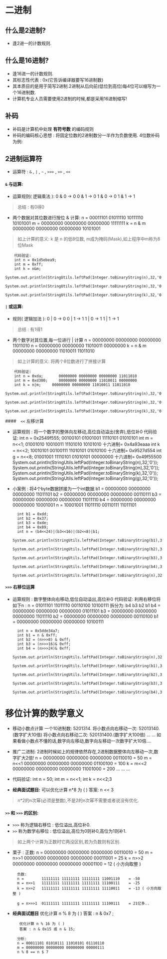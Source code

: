 # 二进制

## 什么是2进制?
- 逢2进一的计数规则.

## 什么是16进制?
- 逢16进一的计数规则.
- 其标志性代表 :  0x(它告诉编译器要写16进制数)
- 其本质目的是用于简写2进制.2进制从后向前(低位到高位)每4位可以缩写为一个16进制数.
- 计算机专业人员需要使用2进制的时候,都是采用16进制缩写!

## 补码
- 补码是计算机中处理 **有符号数** 的编码规则
- 补码的编码核心思想 : 将固定位数的2进制数分一半作为负数使用.
		4位数补码为例:

## 2进制运算符
- 运算符 :  `&` , `|` , `~` , `>>>` , `>>` , `<<`

#### `&`   与运算:
- 运算规则( 逻辑乘法 ):
		0 & 0 -> 0
		0 & 1 -> 0
		1 & 0 -> 0
		1 & 1 -> 1
> 总结 : 有0得0

- 两个数据对其位数进行按位 & 计算:
		n = 		00011101 01011110 10111110 10101001
		m =		 00000000 00000000 00000000 11111111
		k = n & m   00000000 00000000 00000000 10101001
> 如上计算的意义: k 是 n 的低8位数, m成为掩码(Mask),如上程序中m称为8位Mask

		代码验证:
		int n = 0x1d5ebea9;
		int m = 0xff;
		int k = n&m;
		System.out.println(StringUtils.leftPad(Integer.toBinaryString(n),32,'0'));
		System.out.println(StringUtils.leftPad(Integer.toBinaryString(m),32,'0'));
		System.out.println(StringUtils.leftPad(Integer.toBinaryString(k),32,'0'));

#### `|`  或运算:
- 规则( 逻辑加法 ):
		0 | 0 -> 0
		0 | 1 -> 1
		1 | 0 -> 1
		1 | 1 -> 1
> 总结 : 有1得1

- 两个数字对其位置,每一位进行 | 计算
		n = 		00000000 00000000 00000000 11011010
		n = 		00000000 00000000 11010011 00000000
		k = n & m   00000000 00000000 11010011 11011010
> 如上计算的意义: 将两个8位数进行了拼接计算

		代码验证:
		int n = 0xda;   	00000000 00000000 00000000 11011010
		int m = 0xd300;     00000000 00000000 11010011 00000000
		int k = n|m;   	 00000000 00000000 11010011 11011010
		System.out.println(StringUtils.leftPad(Integer.toBinaryString(n),32,'0'));
		System.out.println(StringUtils.leftPad(Integer.toBinaryString(m),32,'0'));
		System.out.println(StringUtils.leftPad(Integer.toBinaryString(k),32,'0'));

####　`<<` 左移计算
- 运算规则 : 将一个数字的整体向左移动,高位自动溢出(舍弃),低位补0
		代码验证:
		int n = 0x2549f555;		00100101 01001001 11110101 01010101
		int m = n<<1;  			01001010 10010011 11101010 10101010  十六进制= 0x4a93eaaa
		int k = n<<2;  			10010101 00100111 11010101 01010100  十六进制= 0x9527d554
		int g = n<<8;  			01001001 11110101 01010101 00000000  十六进制= 0x49f55500
		System.out.println(StringUtils.leftPad(Integer.toBinaryString(n),32,'0'));
		System.out.println(StringUtils.leftPad(Integer.toBinaryString(m),32,'0'));
		System.out.println(StringUtils.leftPad(Integer.toBinaryString(k),32,'0'));
		System.out.println(StringUtils.leftPad(Integer.toBinaryString(g),32,'0'));

- 小案例 : 将4个byte数据拼接为一个int数据
		b1 = 00000000 00000000 00000000 11011101
		b2 = 00000000 00000000 00000000 00110111
		b3 = 00000000 00000000 00000000 11011110
		b4 = 00000000 00000000 00000000 10001001
		 n = 10001001 11011110 00110111 11011101

		int b1 = 0xdd;
		int b2 = 0x37;
		int b3 = 0xde;
		int b4 = 0x89;
		int n = (b4<<24)|(b3<<16)|(b2<<8)|b1;
		System.out.println(StringUtils.leftPad(Integer.toBinaryString(b1),32,'0'));
		System.out.println(StringUtils.leftPad(Integer.toBinaryString(b2),32,'0'));
		System.out.println(StringUtils.leftPad(Integer.toBinaryString(b3),32,'0'));
		System.out.println(StringUtils.leftPad(Integer.toBinaryString(b4),32,'0'));
		System.out.println(StringUtils.leftPad(Integer.toBinaryString(n),32,'0'));

#### `>>>` 右移位运算
- 运算规则 : 数字整体向右移动,低位自动溢出,高位补0
		代码验证:
		利用右移位将如下n :
		n = 01011101 11011110 00110100 10100111
		拆分为: b4 b3 b2 b1
		b4 = 00000000 00000000 00000000 01011101
		b3 = 00000000 00000000 00000000 11011110
		b2 = 00000000 00000000 00000000 00110100
		b1 = 00000000 00000000 00000000 10100111

		int n = 0x5dde34a7;
		int b1 = n & 0xff;
		int b2 = (n>>>8) & 0xff;
		int b3 = (n>>>16)& 0xff;
		int b4 = (n>>>24)& 0xff;
		System.out.println(StringUtils.leftPad(Integer.toBinaryString(n),32,'0'));
		System.out.println(StringUtils.leftPad(Integer.toBinaryString(b1),32,'0'));
		System.out.println(StringUtils.leftPad(Integer.toBinaryString(b2),32,'0'));
		System.out.println(StringUtils.leftPad(Integer.toBinaryString(b3),32,'0'));
		System.out.println(StringUtils.leftPad(Integer.toBinaryString(b4),32,'0'));

# 移位计算的数学意义
- 移动小数点计算
		一个10进制数:           5201314.
		将小数点向右移动一次:     52013140.(数字扩大10倍)
		将小数点向右移动二次:     520131400.(数字扩大100倍)
		...                    ...
		如果看做小数点不懂的话,数字向左移动,数字向左移动一次数字扩大10倍....

- 推广二进制: 2进制时候如上的规律依然存在,2进制数据整体向左移动一次,数字扩大2倍!
		n =        00000000 00000000 00000000 00110010  = 50
		m = n<<1   00000000 00000000 00000000 01100100  = 100
		k = m<<2   00000000 00000000 00000000 11001000  = 200
		...		...								  ...

- 代码验证:
		int n = 50;
		int m = n<<1;
		int k = n<<2;3


- **经典面试题目:**
		可以优化计算 n*8 为 ( )
		答案: n << 3

> n*2的n次幂(必须是整数),不是2的n次幂不需要或者说没有优化.

#### `>>` 和 `>>>` 的区别:
- `>>>` 称为逻辑右移位 : 低位溢出,高位补0.
- `>>`  称为数学右移位 : 低位溢出,高位为0则补0,高位为1则补1.

> 如上两个计算为正数时它两没区别,若为负数则有区别.

- 栗子 :
		正数:
		n =        00000000 00000000 00000000 00110010    = 50
		m = n>>1   00000000 00000000 00000000 00011001    = 25
		k = n>>2   00000000 00000000 00000000 00001100    = 12  ( 小方向取整 )

		负数:
		n =        11111111 11111111 11111111 11001110    = -50
		m = n>>1   11111111 11111111 11111111 11100111    = -25
		k = n>>2   11111111 11111111 11111111 11110011    = -13 ( 小方向取整 )

		g = n>>>1  01111111 11111111 11111111 11100111    = 21亿多..


- **经典面试题目**
		 优化计算 n % 8 为 ( )
		 答案 : n & 0x7 ;

		 优化计算 n % 16 为 ( )
		 答案 : n & 0x15 或 n & 15;

		分析:
		n = 00011101 01010111 11010101 01110110
		m = 00000000 00000000 00000000 00000111
		n % 8 == n $ 7